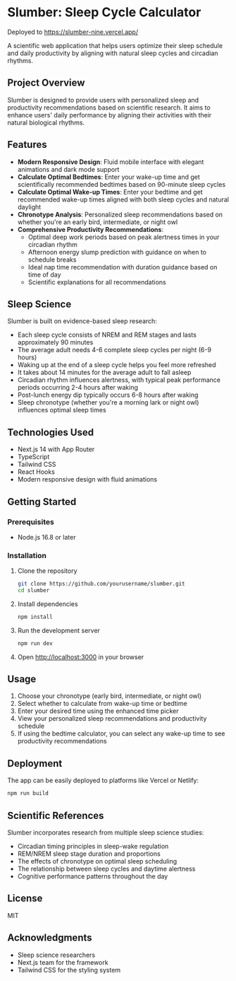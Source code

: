 # Slumber: Sleep Cycle Calculator

Deployed to https://slumber-nine.vercel.app/

A scientific web application that helps users optimize their sleep schedule and daily productivity by aligning with natural sleep cycles and circadian rhythms.

## Project Overview

Slumber is designed to provide users with personalized sleep and productivity recommendations based on scientific research. It aims to enhance users' daily performance by aligning their activities with their natural biological rhythms.

## Features

- **Modern Responsive Design**: Fluid mobile interface with elegant animations and dark mode support
- **Calculate Optimal Bedtimes**: Enter your wake-up time and get scientifically recommended bedtimes based on 90-minute sleep cycles
- **Calculate Optimal Wake-up Times**: Enter your bedtime and get recommended wake-up times aligned with both sleep cycles and natural daylight
- **Chronotype Analysis**: Personalized sleep recommendations based on whether you're an early bird, intermediate, or night owl
- **Comprehensive Productivity Recommendations**:
  - Optimal deep work periods based on peak alertness times in your circadian rhythm
  - Afternoon energy slump prediction with guidance on when to schedule breaks
  - Ideal nap time recommendation with duration guidance based on time of day
  - Scientific explanations for all recommendations

## Sleep Science

Slumber is built on evidence-based sleep research:

- Each sleep cycle consists of NREM and REM stages and lasts approximately 90 minutes
- The average adult needs 4-6 complete sleep cycles per night (6-9 hours)
- Waking up at the end of a sleep cycle helps you feel more refreshed
- It takes about 14 minutes for the average adult to fall asleep
- Circadian rhythm influences alertness, with typical peak performance periods occurring 2-4 hours after waking
- Post-lunch energy dip typically occurs 6-8 hours after waking
- Sleep chronotype (whether you're a morning lark or night owl) influences optimal sleep times

## Technologies Used

- Next.js 14 with App Router
- TypeScript
- Tailwind CSS
- React Hooks
- Modern responsive design with fluid animations

## Getting Started

### Prerequisites

- Node.js 16.8 or later

### Installation

1. Clone the repository
   ```bash
   git clone https://github.com/yourusername/slumber.git
   cd slumber
   ```

2. Install dependencies
   ```bash
   npm install
   ```

3. Run the development server
   ```bash
   npm run dev
   ```

4. Open [http://localhost:3000](http://localhost:3000) in your browser

## Usage

1. Choose your chronotype (early bird, intermediate, or night owl)
2. Select whether to calculate from wake-up time or bedtime
3. Enter your desired time using the enhanced time picker
4. View your personalized sleep recommendations and productivity schedule
5. If using the bedtime calculator, you can select any wake-up time to see productivity recommendations

## Deployment

The app can be easily deployed to platforms like Vercel or Netlify:

```bash
npm run build
```

## Scientific References

Slumber incorporates research from multiple sleep science studies:

- Circadian timing principles in sleep-wake regulation
- REM/NREM sleep stage duration and proportions
- The effects of chronotype on optimal sleep scheduling
- The relationship between sleep cycles and daytime alertness
- Cognitive performance patterns throughout the day

## License

MIT

## Acknowledgments

- Sleep science researchers
- Next.js team for the framework
- Tailwind CSS for the styling system
